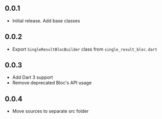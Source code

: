 ## 0.0.1

- Initial release. Add base classes

## 0.0.2

- Export `SingleResultBlocBuilder` class from `single_result_bloc.dart`

## 0.0.3

- Add Dart 3 support
- Remove deprecated Bloc's API usage

## 0.0.4

- Move sources to separate src folder
